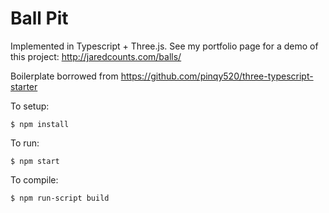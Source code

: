 # Ball Pit

Implemented in Typescript + Three.js. See my portfolio page for a demo of this project: http://jaredcounts.com/balls/

Boilerplate borrowed from https://github.com/pinqy520/three-typescript-starter

To setup:
```
$ npm install
```

To run:
```
$ npm start
```

To compile:
```
$ npm run-script build
```